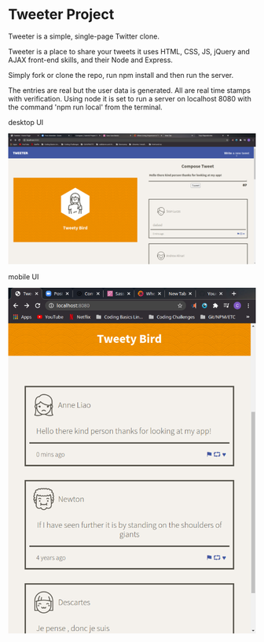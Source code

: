 # Tweeter Project

Tweeter is a simple, single-page Twitter clone.

Tweeter is a place to share your tweets it uses HTML, CSS, JS, jQuery and AJAX front-end skills, and their Node and Express.

Simply fork or clone the repo, run npm install and then run the server.

The entries are real but the user data is generated. All are real time stamps with verification. Using node it is set to run a server on localhost 8080 with the command 'npm run local' from the terminal.

 desktop UI

 ![ "screenshot of desktop UI"](https://github.com/UberStash/tweeter/blob/master/docs/teeter2.png?raw=true)

mobile UI

 ![ "screenshot of mobile UI"](https://github.com/UberStash/tweeter/blob/master/docs/tweeter3.png?raw=true)



